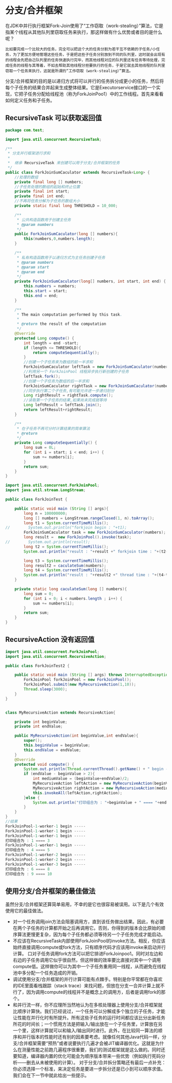 # 分支/合并框架

在JDK中并行执行框架Fork-Join使用了“工作窃取（work-stealing）”算法，它是指某个线程从其他队列里窃取任务来执行，那这样做有什么优势或者目的是什么呢？

```
比如要完成一个比较大的任务，完全可以把这个大的任务分割为若干互不依赖的子任务/小任务，为了更加方便地管理这些任务，于是把这些子任务分别放到不同的队列里，这时就会出现有的线程会先把自己队列里的任务快速执行完毕，而其他线程对应的队列里还有任务等待处理，完成任务的线程与其等着，不如去帮助其他线程分担要执行的任务，于是它就去其他线程的队列里窃取一个任务来执行，这就是所谓的“工作窃取（work-stealing）”算法。
```

分支/合并框架的目的是以递归方式将可以并行的任务拆分成更小的任务，然后将每个子任务的结果合并起来生成整体结果。它是Executorservice接口的一个实现，它把子任务分配给线程池（称为ForkJoinPoo1）中的工作线程。首先来看看如何定义任务和子任务。

## RecursiveTask 可以获取返回值

```java
package com.test;

import java.util.concurrent.RecursiveTask;

/**
 * 分支并行框架进行求和
 *
 *  继承 RecursiveTask 来创建可以用于分支/合并框架的任务
 */
public class ForkJoinSumCaculator extends RecursiveTask<Long> {
    //处理的数组
    private final long [] numbers;
    //子任务处理的数组的起始和终止位置
    private final int start;
    private final int end;
    //不再将任务分解为子任务的数组大小
    private static final long THRESHOLD = 10_000;

    /**
     * 公共构造函数用于创建主任务
     * @param numbers
     */
    public ForkJoinSumCaculator(long [] numbers){
        this(numbers,0,numbers.length);
    }

    /**
     * 私有构造函数用于以递归方式为主任务创建子任务
     * @param numbers
     * @param start
     * @param end
     */
    private ForkJoinSumCaculator(long[] numbers, int start, int end) {
        this.numbers = numbers;
        this.start = start;
        this.end = end;
    }

    /**
     * The main computation performed by this task.
     *
     * @return the result of the computation
     */
    @Override
    protected Long compute() {
        int length = end -start;
        if (length <= THRESHOLD){
            return computeSequentially();
        }
        //创建一个子任务来为数组的前一半求和
        ForkJoinSumCaculator leftTask = new ForkJoinSumCaculator(numbers,start,start+length/2);
        //利用另一个 ForkJoinPool 线程异步执行新创建的子任务
        leftTask.fork();
        //创建一个子任务为数组的后一半求和
        ForkJoinSumCaculator rightTask = new ForkJoinSumCaculator(numbers,start+length/2,end);
        //同步执行第二个子任务,有可能允许进一步递归划分
        Long rightResult = rightTask.compute();
        //读取第一个子任务的结果,如果尚未完成就等待
        Long leftResult = leftTask.join();
        return leftResult+rightResult;
    }

    /**
     * 在子任务不再可分时计算结果的简单算法
     * @return
     */
    private Long computeSequentially() {
        long sum = 0L;
        for (int i = start; i < end; i++) {
            sum += numbers[i];
        }
        return sum;
    }
}

```

```java
import java.util.concurrent.ForkJoinPool;
import java.util.stream.LongStream;

public class ForkJoinTest {

    public static void main (String [] args){
        long n = 100000000;
        long [] numbers = LongStream.rangeClosed(1, n).toArray();
        long t1 = System.currentTimeMillis();
//        System.out.println("forkjoin begin : "+t1);
        ForkJoinSumCaculator task = new ForkJoinSumCaculator(numbers);
        long result =  new ForkJoinPool().invoke(task);
//        System.out.println(result);
        long t2 = System.currentTimeMillis();
        System.out.println("result : "+result +" forkjoin time : "+(t2-t1));

        long t3 = System.currentTimeMillis();
        long result2 = caculateSum(numbers);
        long t4 = System.currentTimeMillis();
        System.out.println("result : "+result2 +" thread time : "+(t4-t3));
    }

    private static long caculateSum(long [] numbers){
        long sum = 0;
        for (int i = 0; i < numbers.length ; i++) {
            sum += numbers[i];
        }
        return sum;
    }
}
```

## RecursiveAction 没有返回值

```java
import java.util.concurrent.ForkJoinPool;
import java.util.concurrent.RecursiveAction;

public class ForkJoinTest2 {

    public static void main (String [] args) throws InterruptedException {
        ForkJoinPool forkJoinPool = new ForkJoinPool();
        forkJoinPool.submit(new MyRecursiveAction(1,10));
        Thread.sleep(3000);
    }
}


class MyRecursiveAction extends RecursiveAction{

    private int beginValue;
    private int endValue;

    public MyRecursiveAction(int beginValue,int endValue){
        super();
        this.beginValue = beginValue;
        this.endValue = endValue;
    }
    @Override
    protected void compute() {
        System.out.println(Thread.currentThread().getName() + " begin -----");
        if (endValue - beginValue > 2){
            int mediumValue = (beginValue+endValue)/2;
            MyRecursiveAction leftAction = new MyRecursiveAction(beginValue, mediumValue);
            MyRecursiveAction rightAction = new MyRecursiveAction(mediumValue + 1, endValue);
            this.invokeAll(leftAction,rightAction);
        }else {
            System.out.println("打印组合为 : "+beginValue + " ==== "+endValue);
        }
    }
}
//结果
ForkJoinPool-1-worker-1 begin -----
ForkJoinPool-1-worker-1 begin -----
ForkJoinPool-1-worker-1 begin -----
打印组合为 : 1 ==== 3
ForkJoinPool-1-worker-1 begin -----
打印组合为 : 4 ==== 5
ForkJoinPool-1-worker-2 begin -----
ForkJoinPool-1-worker-2 begin -----
ForkJoinPool-1-worker-3 begin -----
打印组合为 : 6 ==== 8
打印组合为 : 9 ==== 10
```



## 使用分支/合并框架的最佳做法

虽然分支/合并框架还算简单易用，不幸的是它也很容易被误用。以下是几个有效使用它的最佳做法。

- 对一个任务调用join方法会阻塞调用方，直到该任务做出结果。因此，有必要在两个子任务的计算都开始之后再调用它。否则，你得到的版本会比原始的顺序算法更慢更复杂，因为每个子任务都必须等待另一个子任务完成才能启动。
- 不应该在RecursiveTask内部使用ForkJoinPool的invoke方法。相反，你应该始终直接调用compute或fork方法，只有顺序代码才应该用invoke来启动并行计算。
  口对子任务调用fork方法可以把它排进ForkJoinpoo1。同时对左边和右边的子任务调用它似乎很自然，但这样做的效率要比直接对其中一个调用compute低。这样做你可以为其中一个子任务重用同一线程，从而避免在线程池中多分配一个任务造成的开销。
- 调试使用分支/合并框架的并行计算可能有点棘手。特别是你平常都在你喜欢的IDE里面看栈跟踪（stack trace）来找问题，但放在分支一合并计算上就不行了，因为调用compute的线程并不是概念上的调用方，后者是调用fork的那个。
- 和并行流一样，你不应理所当然地认为在多核处理器上使用分支/合并框架就比顺序计算快。我们已经说过，一个任务可以分解成多个独立的子任务，才能让性能在并行化时有所提升。所有这些子任务的运行时间都应该比分出新任务所花的时间长；一个惯用方法是把输入/输出放在一个子任务里，计算放在另一个里，这样计算就可以和输入/输出同时进行。此外，在比较同一算法的顺序和并行版本的性能时还有别的因素要考虑。就像任何其他Java代码一样，分支/合并框架需要“预热”或者说要执行几遍才会被JIT编译器优化。这就是为什么在测量性能之前跑几遍程序很重要，我们的测试框架就是这么做的。同时还要知道，编译器内置的优化可能会为顺序版本带来一些优势（例如执行死码分析——删去从未被使用的计算）。
  对于分支/合并拆分策略还有最后一点补充：你必须选择一个标准，来决定任务是要进一步拆分还是已小到可以顺序求值。我们会在下一节中就此给出一些提示。

